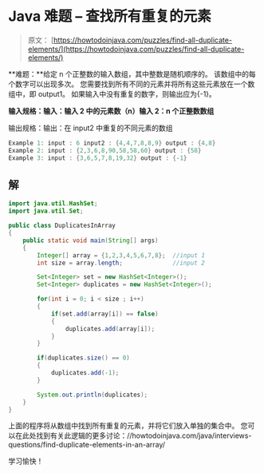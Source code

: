 # Java 难题 – 查找所有重复的元素

> 原文： [https://howtodoinjava.com/puzzles/find-all-duplicate-elements/](https://howtodoinjava.com/puzzles/find-all-duplicate-elements/)

**难题：**给定 n 个正整数的输入数组，其中整数是随机顺序的。 该数组中的每个数字可以出现多次。 您需要找到所有不同的元素并将所有这些元素放在一个数组中，即 output1。 如果输入中没有重复的数字，则输出应为{-1}。

**输入规格：输入：输入 2 中的元素数（n）输入 2：n 个正整数数组**

输出规格：输出：在 input2 中重复的不同元素的数组

```java
Example 1: input : 6 input2 : {4,4,7,8,8,9} output : {4,8} 
Example 2: input : {2,3,6,8,90,58,58,60} output : {58} 
Example 3: input : {3,6,5,7,8,19,32} output : {-1}
```

## 解

```java
import java.util.HashSet;
import java.util.Set;

public class DuplicatesInArray
{
    public static void main(String[] args)
    {
        Integer[] array = {1,2,3,4,5,6,7,8};  //input 1
        int size = array.length;              //input 2

        Set<Integer> set = new HashSet<Integer>();
        Set<Integer> duplicates = new HashSet<Integer>();

        for(int i = 0; i < size ; i++)
        {
            if(set.add(array[i]) == false)
            {
                duplicates.add(array[i]);
            }
        }

        if(duplicates.size() == 0)
        {
            duplicates.add(-1);
        }

        System.out.println(duplicates);
    }
}
```

上面的程序将从数组中找到所有重复的元素，并将它们放入单独的集合中。 您可以在此处找到有关此逻辑的更多讨论：//howtodoinjava.com/java/interviews-questions/find-duplicate-elements-in-an-array/

学习愉快！